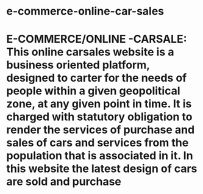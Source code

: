 # e-commerce-online-car-sales

# E-COMMERCE/ONLINE -CARSALE: This online carsales website is a business oriented platform, designed to carter for the needs of people within a given geopolitical zone, at any given point in time. It is charged with statutory obligation to render the services of purchase and sales of cars and services from the population that is associated in it. In this website the latest design of cars are sold and purchase

